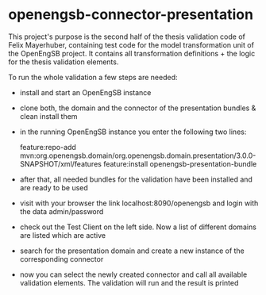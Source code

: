 openengsb-connector-presentation
================================

This project's purpose is the second half of the thesis validation code of Felix Mayerhuber, containing test code for the model transformation unit of the OpenEngSB project. It contains all transformation definitions + the logic for the thesis validation elements.

To run the whole validation a few steps are needed:
- install and start an OpenEngSB instance
- clone both, the domain and the connector of the presentation bundles & clean install them
- in the running OpenEngSB instance you enter the following two lines:

    feature:repo-add mvn:org.openengsb.domain/org.openengsb.domain.presentation/3.0.0-SNAPSHOT/xml/features
    feature:install openengsb-presentation-bundle

- after that, all needed bundles for the validation have been installed and are ready to be used
- visit with your browser the link localhost:8090/openengsb and login with the data admin/password
- check out the Test Client on the left side. Now a list of different domains are listed which are active
- search for the presentation domain and create a new instance of the corresponding connector
- now you can select the newly created connector and call all available validation elements. The validation will run and the result is printed
